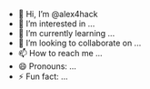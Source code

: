 - 👋 Hi, I’m @alex4hack
- 👀 I’m interested in ...
- 🌱 I’m currently learning ...
- 💞️ I’m looking to collaborate on ...
- 📫 How to reach me ...
- 😄 Pronouns: ...
- ⚡ Fun fact: ...

<!---
alex4hack/alex4hack is a ✨ special ✨ repository because its `README.md` (this file) appears on your GitHub profile.
You can click the Preview link to take a look at your changes.
--->
